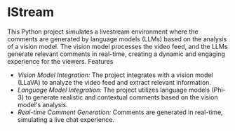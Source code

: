 # IStream

This Python project simulates a livestream environment where the comments are generated by language models (LLMs) based on the analysis of a vision model. The vision model processes the video feed, and the LLMs generate relevant comments in real-time, creating a dynamic and engaging experience for the viewers.
Features

- *Vision Model Integration:* The project integrates with a vision model (LLaVA) to analyze the video feed and extract relevant information.
- *Language Model Integration:* The project utilizes language models (Phi-3) to generate realistic and contextual comments based on the vision model's analysis.
- *Real-time Comment Generation:* Comments are generated in real-time, simulating a live chat experience.
<!--- *Configurable Comment Generation:* You can customize the comment generation rate, language model parameters, and other settings to suit your needs.-->
